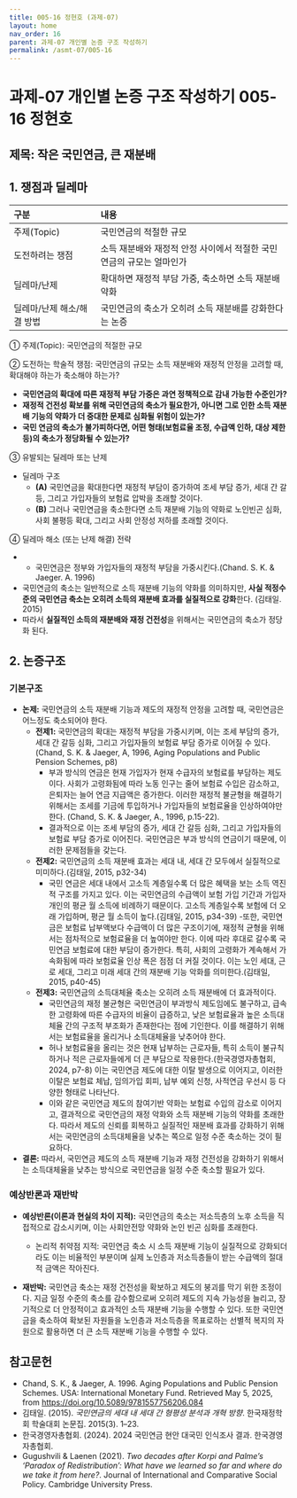 ```yaml
---
title: 005-16 정현호 (과제-07)
layout: home
nav_order: 16
parent: 과제-07 개인별 논증 구조 작성하기
permalink: /asmt-07/005-16
---
```


# 과제-07 개인별 논증 구조 작성하기 005-16 정현호

## 제목: 작은 국민연금, 큰 재분배 

## 1. 쟁점과 딜레마

| 구분 | 내용 |
|:---|:---|
| 주제(Topic) | 국민연금의 적절한 규모 |
| 도전하려는 쟁점 | 소득 재분배와 재정적 안정 사이에서 적절한 국민연금의 규모는 얼마인가 |
| 딜레마/난제 | 확대하면 재정적 부담 가중, 축소하면 소득 재분배 약화 |
| 딜레마/난제 해소/해결 방법 | 국민연금의 축소가 오히려 소득 재분배를 강화한다는 논증 |

① 주제(Topic): 국민연금의 적절한 규모

② 도전하는 학술적 쟁점: 국민연금의 규모는 소득 재분배와 재정적 안정을 고려할 때, 확대해야 하는가 축소해야 하는가?

- **국민연금의 확대에 따른 재정적 부담 가중은 과연 정책적으로 감내 가능한 수준인가?**  
- **재정적 건전성 확보를 위해 국민연금의 축소가 필요한가, 아니면 그로 인한 소득 재분배 기능의 약화가 더 중대한 문제로 심화될 위험이 있는가?**  
- **국민 연금의 축소가 불가피하다면, 어떤 형태(보험료율 조정, 수급액 인하, 대상 제한 등)의 축소가 정당화될 수 있는가?**

③ 유발되는 딜레마 또는 난제

- 딜레마 구조
  - **(A)** 국민연금을 확대한다면 재정적 부담이 증가하여 조세 부담 증가, 세대 간 갈등, 그리고 가입자들의 보험료 압박을 초래할 것이다.
  - **(B)** 그러나 국민연금을 축소한다면 소득 재분배 기능의 약화로 노인빈곤 심화, 사회 불평등 확대, 그리고 사회 안정성 저하를 초래할 것이다.

④ 딜레마 해소 (또는 난제 해결) 전략

- - 국민연금은 정부와 가입자들의 재정적 부담을 가중시킨다.(Chand. S. K. & Jaeger. A. 1996)
- 국민연금의 축소는 일반적으로 소득 재분배 기능의 약화를 의미하지만, **사실 적정수준의 국민연금 축소는 오히려 소득의 재분배 효과를 실질적으로 강화**한다. (김태일. 2015)
- 따라서 **실질적인 소득의 재분배와 재정 건전성**을 위해서는 국민연금의 축소가 정당화 된다.


## 2. 논증구조

### 기본구조

- **논제:** 국민연금의 소득 재분배 기능과 제도의 재정적 안정을 고려할 때, 국민연금은 어느정도 축소되어야 한다.
  - **전제1:** 국민연금의 확대는 재정적 부담을 가중시키며, 이는 조세 부담의 증가, 세대 간 갈등 심화, 그리고 가입자들의 보험료 부담 증가로 이어질 수 있다. (Chand, S. K. & Jaeger, A, 1996, Aging Populations and Public Pension Schemes, p8)
    - 부과 방식의 연금은 현재 가입자가 현재 수급자의 보험료를 부담하는 제도이다. 사회가 고령화됨에 따라 노동 인구는 줄어 보험료 수입은 감소하고, 은퇴자는 늘어 연금 지급액은 증가한다. 이러한 재정적 불균형을 해결하기 위해서는 조세를 기금에 투입하거나 가입자들의 보험료율을 인상하여야만 한다. (Chand, S. K. & Jaeger, A., 1996, p.15-22).
	- 결과적으로 이는 조세 부담의 증가, 세대 간 갈등 심화, 그리고 가입자들의 보험료 부담 증가로 이어진다. 국민연금은 부과 방식의 연금이기 때문에, 이러한 문제점들을 갖는다.
  - **전제2:** 국민연금의 소득 재분배 효과는 세대 내, 세대 간 모두에서 실질적으로 미미하다.(김태일, 2015, p32-34)
    - 국민 연금은 세대 내에서 고소득 계층일수록 더 많은 혜택을 보는 소득 역진적 구조를 가지고 있다. 이는 국민연금의 수급액이 보험 가입 기간과 가입자 개인의 평균 월 소득에 비례하기 때문이다. 고소득 계층일수록 보험에 더 오래 가입하며, 평균 월 소득이 높다.(김태일, 2015, p34-39)
    -또한, 국민연금은 보험료 납부액보다 수급액이 더 많은 구조이기에, 재정적 균형을 위해서는 점차적으로 보험료율을 더 높여야만 한다. 이에 따라 후대로 갈수록 국민연금 보험료에 대한 부담이 증가한다. 특히, 사회의 고령화가 계속해서 가속화됨에 따라 보험료율 인상 폭은 점점 더 커질 것이다. 이는 노인 세대, 근로 세대, 그리고 미래 세대 간의 재분배 기능 악화를 의미한다.(김태일, 2015, p40-45)
  - **전제3:** 국민연금의 소득대체율 축소는 오히려 소득 재분배에 더 효과적이다. 
      - 국민연금의 재정 불균형은 국민연금이 부과방식 제도임에도 불구하고, 급속한 고령화에 따른 수급자의 비율이 급증하고, 낮은 보험료율과 높은 소득대체율 간의 구조적 부조화가 존재한다는 점에 기인한다. 이를 해결하기 위해서는 보험료율을 올리거나 소득대체율을 낮추어야 한다.
      - 허나 보험료율을 올리는 것은 현재 납부하는 근로자들, 특히 소득이 불규칙하거나 적은 근로자들에게 더 큰 부담으로 작용한다.(한국경영자총협회, 2024, p7-8) 이는 국민연금 제도에 대한 이탈 발생으로 이어지고, 이러한 이탈은 보험료 체납, 임의가입 회피, 납부 예외 신청, 사적연금 우선시 등 다양한 형태로 나타난다. 
      - 이와 같은 국민연금 제도의 참여기반 약화는 보험료 수입의 감소로 이어지고, 결과적으로 국민연금의 재정 악화와 소득 재분배 기능의 약화를 초래한다. 따라서 제도의 신뢰를 회복하고 실질적인 재분배 효과를 강화하기 위해서는 국민연금의 소득대체율을 낮추는 쪽으로 일정 수준 축소하는 것이 필요하다.
- **결론:** 따라서, 국민연금 제도의 소득 재분배 기능과 재정 건전성을 강화하기 위해서는 소득대체율을 낮추는 방식으로 국민연금을 일정 수준 축소할 필요가 있다. 

### 예상반론과 재반박

- **예상반론(이론과 현실의 차이 지적):** 국민연금의 축소는 저소득층의 노후 소득을 직접적으로 감소시키며, 이는 사회안전망 약화와 논인 빈곤 심화를 초래한다. 
  - 논리적 취약점 지적: 국민연금 축소 시 소득 재분배 기능이 실질적으로 강화되더라도 이는 비율적인 부분이며 실제 노인층과 저소득층들이 받는 수급액의 절대적 금액은 작아진다. 

- **재반박:** 국민연금 축소는 재정 건전성을 확보하고 제도의 붕괴를 막기 위한 조정이다. 지금 일정 수준의 축소를 감수함으로써 오히려 제도의 지속 가능성을 늘리고, 장기적으로 더 안정적이고 효과적인 소득 재분배 기능을 수행할 수 있다. 또한 국민연금을 축소하여 확보된  자원들을 노인층과 저소득층을 목표로하는 선별적 복지의 자원으로 활용하면 더 큰 소득 재분배 기능을 수행할 수 있다.

## 참고문헌

- Chand, S. K., & Jaeger, A. 1996. Aging Populations and Public Pension Schemes. USA: International Monetary Fund. Retrieved May 5, 2025, from https://doi.org/10.5089/9781557756206.084
- 김태일. (2015). *국민연금의 세대 내 세대 간 형평성 분석과 개혁 방향*. 한국재정학회 학술대회 논문집. 2015(3). 1–23.
- 한국경영자총협회. (2024). 2024 국민연금 현안 대국민 인식조사 결과. 한국경영자총협회.
- Gugushvili & Laenen (2021). *Two decades after Korpi and Palme’s ‘Paradox of Redistribution’: What have we learned so far and where do we take it from here?*. Journal of International and Comparative Social Policy. Cambridge University Press.